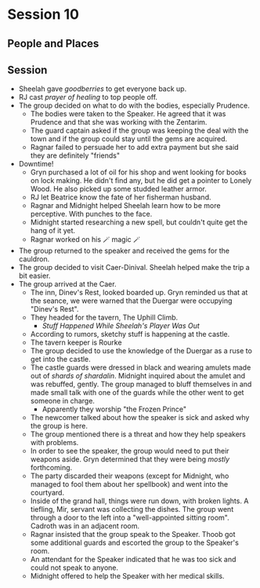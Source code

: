# Session 10
## People and Places
## Session
* Sheelah gave _goodberries_ to get everyone back up.
* RJ cast _prayer of healing_ to top people off.
* The group decided on what to do with the bodies, especially Prudence.
	* The bodies were taken to the Speaker. He agreed that it was Prudence and that she was working with the Zentarim.
	* The guard captain asked if the group was keeping the deal with the town and if the group could stay until the gems are acquired.
	* Ragnar failed to persuade her to add extra payment but she said they are definitely "friends"
* Downtime!
	* Gryn purchased a lot of oil for his shop and went looking for books on lock making. He didn't find any, but he did get a pointer to Lonely Wood. He also picked up some studded leather armor.
	* RJ let Beatrice know the fate of her fisherman husband.
	* Ragnar and Midnight helped Sheelah learn how to be more perceptive. With punches to the face.
	* Midnight started researching a new spell, but couldn't quite get the hang of it yet.
	* Ragnar worked on his 🪄 magic 🪄
* The group returned to the speaker and received the gems for the cauldron.
* The group decided to visit Caer-Dinival. Sheelah helped make the trip a bit easier.
* The group arrived at the Caer.
	* The inn, Dinev's Rest, looked boarded up. Gryn reminded us that at the seance, we were warned that the Duergar were occupying "Dinev's Rest".
	* They headed for the tavern, The Uphill Climb.
		* _Stuff Happened While Sheelah's Player Was Out_
	* According to rumors, sketchy stuff is happening at the castle.
	* The tavern keeper is Rourke
	* The group decided to use the knowledge of the Duergar as a ruse to get into the castle.
	* The castle guards were dressed in black and wearing amulets made out of _shards of shardalin_. Midnight inquired about the amulet and was rebuffed, gently. The group managed to bluff themselves in and made small talk with one of the guards while the other went to get someone in charge.
		* Apparently they worship "the Frozen Prince"
	* The newcomer talked about how the speaker is sick and asked why the group is here.
	* The group mentioned there is a threat and how they help speakers with problems.
	* In order to see the speaker, the group would need to put their weapons aside. Gryn determined that they were being _mostly_ forthcoming.
	* The party discarded their weapons (except for Midnight, who managed to fool them about her spellbook) and went into the courtyard.
	* Inside of the grand hall, things were run down, with broken lights. A tiefling, Mir, servant was collecting the dishes. The group went through a door to the left into a "well-appointed sitting room". Cadroth was in an adjacent room.
	* Ragnar insisted that the group speak to the Speaker. Thoob got some additional guards and escorted the group to the Speaker's room.
	* An attendant for the Speaker indicated that he was too sick and could not speak to anyone.
	* Midnight offered to help the Speaker with her medical skills.
<!--stackedit_data:
eyJoaXN0b3J5IjpbOTI4MjQxNjk0LDUyODY4MjI4LDkyNjY3OD
AyOCwtMTM5ODYzNTM3LC0xMzUzMjU5ODg4LC0xNjc0NzQ0NTEs
LTIwMTU2Mzk2NDYsLTE4MDQ4MDE4ODIsODI4MTY5NTgxLDE1OD
Y3NTQwMTksLTgyMTg4MzU1OSwtMzQ0Mjk2NDU5LDY2NzEzNDU3
MSwyNDEwMzc2NDMsNDc3MTA1MDkyLDczMDk5ODExNl19
-->